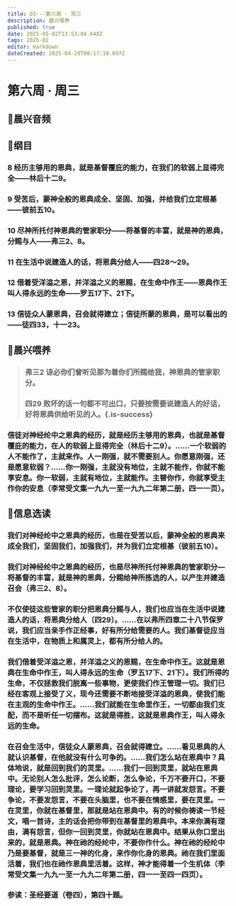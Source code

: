 ```yaml
---
title: 03---第六周 · 周三
description: 晨兴喂养
published: true
date: 2025-05-02T13:53:04.648Z
tags: 2025-02
editor: markdown
dateCreated: 2025-04-29T08:17:18.897Z
---
```


# 第六周 · 周三
## 🎵晨兴音频

## 📖纲目

### 8   经历主够用的恩典，就是基督覆庇的能力，在我们的软弱上显得完全——林后十二9。

### 9   受苦后，蒙神全般的恩典成全、坚固、加强，并给我们立定根基——彼前五10。

### 10   尽神所托付神恩典的管家职分——将基督的丰富，就是神的恩典，分赐与人——弗三2、8。

### 11   在生活中说建造人的话，将恩典分给人——四28～29。

### 12   借着受洋溢之恩，并洋溢之义的恩赐，在生命中作王——恩典作王叫人得永远的生命——罗五17下、21下。

### 13   信徒众人蒙恩典，召会就得建立；信徒所蒙的恩典，是可以看出的——徒四33，十一23。

## 📖晨兴喂养

>### 弗三2    谅必你们曾听见那为着你们所赐给我，神恩典的管家职分。
>
>### 四29    败坏的话一句都不可出口，只要按需要说建造人的好话，好将恩典供给听见的人。{.is-success}

### 信徒对神经纶中之恩典的经历，就是经历主够用的恩典，也就是基督覆庇的能力，在人的软弱上显得完全（林后十二9）。……一个软弱的人不能作了，主就来作。人一刚强，就不需要别人。你愿意刚强，还是愿意软弱？……你一刚强，主就没有地位，主就不能作，你就不能享安息。你一软弱，主就有地位，主就能作。主替你作，你就享受主作你的安息（李常受文集一九九一至一九九二年第二册，四一一页）。

## 📖信息选读

### 我们对神经纶中之恩典的经历，也是在受苦以后，蒙神全般的恩典来成全我们，坚固我们，加强我们，并为我们立定根基（彼前五10）。

### 我们对神经纶中之恩典的经历，也是尽神所托付神恩典的管家职分—将基督的丰富，就是神的恩典，分赐给神所拣选的人，以产生并建造召会（弗三2、8）。

### 不仅使徒这些管家的职分把恩典分赐与人，我们也应当在生活中说建造人的话，将恩典分给人〔四29〕。……在以弗所四章二十八节保罗说，我们应当亲手作正经事，好有所分给需要的人。我们基督徒应当在生活中，在物质上和属灵上，都有所分给人的。

### 我们借着受洋溢之恩，并洋溢之义的恩赐，在生命中作王。这就是恩典在生命中作王，叫人得永远的生命（罗五17下、21下）。我们所得的生命，不仅拯救我们脱离一些事物，更使我们作王管理一切。我们已经在客观上接受了义，现今还需要不断地接受洋溢的恩典，使我们能在主观的生命中作王。……我们就能在生命里作王，一切都由我们支配，而不是听任一切摆布。这就是得胜，这就是恩典作王，叫人得永远的生命。

### 在召会生活中，信徒众人蒙恩典，召会就得建立。……看见恩典的人就认识基督，在他就没有什么可争的。……我们怎么站在恩典中？具体地说，就是回到我们的灵里。……我们一回到灵里，就站在恩典中。无论别人怎么批评，怎么论断，怎么争论，千万不要开口，不要理论，要学习回到灵里。一理论就起争论了，再一讲就发怨言。不要争论，不要发怨言，不要在头脑里，也不要在情感里，要在灵里。一在灵里，你就在基督里，那就是站在恩典中。有的时候你祷读一节经文，唱一首诗，主的话会把你带到在基督里的恩典中。本来你满有理由，满有怨言，但你一回到灵里，你就站在恩典中。结果从你口里出来的，就是恩典。神在祂的经纶中，不要你作什么。神在祂的经纶中乃是要基督，就是三一神的化身，来作你化身的恩典。祂在我们里面活着，我们也在祂作恩典里活着。这样，神才能得着一个生机体（李常受文集一九九一至一九九二年第二册，四一一至四一四页）。

### 参读：圣经要道（卷四），第四十题。
<!-- Google tag (gtag.js) -->
<script async src="https://www.googletagmanager.com/gtag/js?id=G-1P8709Z16T"></script>
<script>
  window.dataLayer = window.dataLayer || [];
  function gtag(){dataLayer.push(arguments);}
  gtag('js', new Date());

  gtag('config', 'G-1P8709Z16T');
</script>